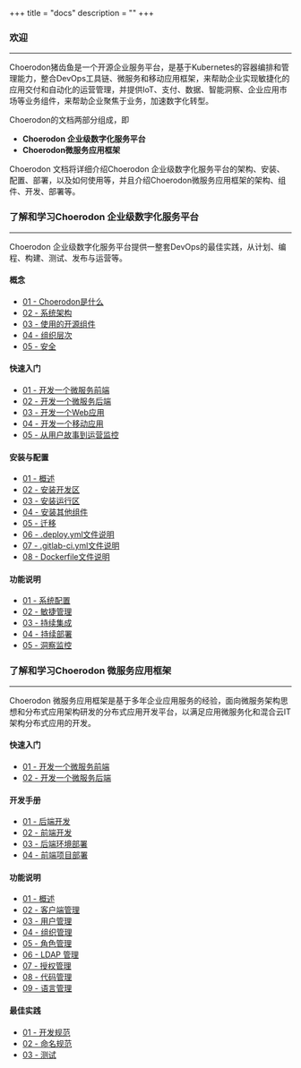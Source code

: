 +++
title = "docs"
description = ""
+++

### 欢迎
---

Choerodon猪齿鱼是一个开源企业服务平台，是基于Kubernetes的容器编排和管理能力，整合DevOps工具链、微服务和移动应用框架，来帮助企业实现敏捷化的应用交付和自动化的运营管理，并提供IoT、支付、数据、智能洞察、企业应用市场等业务组件，来帮助企业聚焦于业务，加速数字化转型。

Choerodon的文档两部分组成，即

- **Choerodon 企业级数字化服务平台**
- **Choerodon微服务应用框架**

Choerodon 文档将详细介绍Choerodon 企业级数字化服务平台的架构、安装、配置、部署，以及如何使用等，并且介绍Choerodon微服务应用框架的架构、组件、开发、部署等。


### 了解和学习Choerodon 企业级数字化服务平台
---

Choerodon 企业级数字化服务平台提供一整套DevOps的最佳实践，从计划、编程、构建、测试、发布与运营等。

#### 概念

- [01 - Choerodon是什么](./concept/choerodon-concept)
- [02 - 系统架构](./concept/choerodon-system-architecture)
- [03 - 使用的开源组件](./concept/choerodon-opensource-component)
- [04 - 组织层次](./concept/choerodon-org)
- [05 - 安全](./concept/security/security-overview)

#### 快速入门

- [01 - 开发一个微服务前端](./quick-start/microservice-front)
- [02 - 开发一个微服务后端](./quick-start/microservice-backend)
- [03 - 开发一个Web应用](./quick-start/web-application)
- [04 - 开发一个移动应用](./quick-start/mobile-application)
- [05 - 从用户故事到运营监控](./quick-start/story-monitor)

#### 安装与配置
- [01 - 概述](./installation-configuration/installation-overview)
- [02 - 安装开发区](./installation-configuration/development-install-guide)
- [03 - 安装运行区](./installation-configuration/deployment-install-guide)
- [04 - 安装其他组件](./installation-configuration/components/)
- [05 - 迁移](#)
- [06 - .deploy.yml文件说明](#)
- [07 - .gitlab-ci.yml文件说明](#)
- [08 - Dockerfile文件说明](#)


#### 功能说明

- [01 - 系统配置](./user-guide/system-configuration)
- [02 - 敏捷管理](./user-guide/scrum)
- [03 - 持续集成](./user-guide/continuous-integration)
- [04 - 持续部署](./user-guide/continuous-deployment)
- [05 - 洞察监控](./user-guide/洞察监控)

### 了解和学习Choerodon 微服务应用框架
---

Choerodon 微服务应用框架是基于多年企业应用服务的经验，面向微服务架构思想和分布式应用架构研发的分布式应用开发平台，以满足应用微服务化和混合云IT架构分布式应用的开发。

#### 快速入门

- [01 - 开发一个微服务前端](./microservice-application-framework/quick-start/microservice-front)
- [02 - 开发一个微服务后端](./microservice-application-framework/quick-start/microservice-backend)

#### 开发手册

- [01 - 后端开发](./microservice-application-framework/development-guide/)
- [02 - 前端开发](./microservice-application-framework/development-guide)
- [03 - 后端环境部署](./microservice-application-framework/development-guide)
- [04 - 前端项目部署](./microservice-application-framework/development-guide)

#### 功能说明

- [01 - 概述](#)
- [02 - 客户端管理](#)
- [03 - 用户管理](#)
- [04 - 组织管理](#)
- [05 - 角色管理](#)
- [06 - LDAP 管理](#)
- [07 - 授权管理](#)
- [08 - 代码管理](#)
- [09 - 语言管理](#)

#### 最佳实践

- [01 - 开发规范](#)
- [02 - 命名规范](#)
- [03 - 测试](#)



